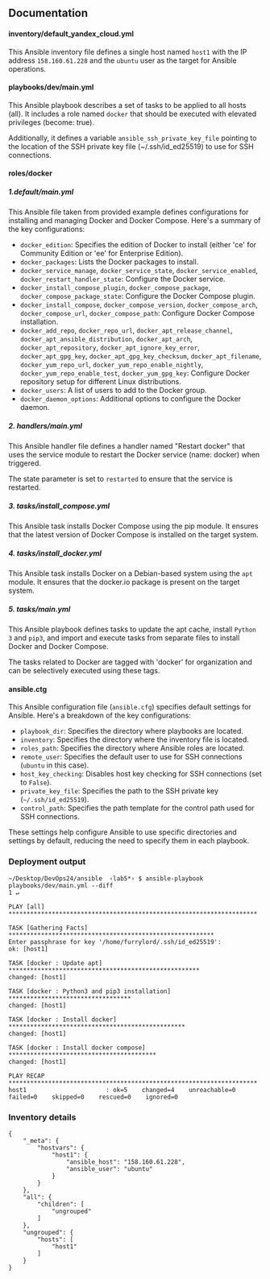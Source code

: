 ## Documentation

#### inventory/default_yandex_cloud.yml

This Ansible inventory file defines a single host named ```host1``` with the IP address ```158.160.61.228``` and the ```ubuntu``` user as the target for Ansible operations.

#### playbooks/dev/main.yml

This Ansible playbook describes a set of tasks to be applied to all hosts (all). It includes a role named ```docker``` that should be executed with elevated privileges (become: true). 

Additionally, it defines a variable ```ansible_ssh_private_key_file``` pointing to the location of the SSH private key file (~/.ssh/id_ed25519) to use for SSH connections.

#### roles/docker

##### 1.default/main.yml

This Ansible file taken from provided example defines configurations for installing and managing Docker and Docker Compose. Here's a summary of the key configurations:

- `docker_edition`: Specifies the edition of Docker to install (either 'ce' for Community Edition or 'ee' for Enterprise Edition).
- `docker_packages`: Lists the Docker packages to install.
- `docker_service_manage`, `docker_service_state`, `docker_service_enabled`, `docker_restart_handler_state`: Configure the Docker service.
- `docker_install_compose_plugin`, `docker_compose_package`, `docker_compose_package_state`: Configure the Docker Compose plugin.
- `docker_install_compose`, `docker_compose_version`, `docker_compose_arch`, `docker_compose_url`, `docker_compose_path`: Configure Docker Compose installation.
- `docker_add_repo`, `docker_repo_url`, `docker_apt_release_channel`, `docker_apt_ansible_distribution`, `docker_apt_arch`, `docker_apt_repository`, `docker_apt_ignore_key_error`, `docker_apt_gpg_key`, `docker_apt_gpg_key_checksum`, `docker_apt_filename`, `docker_yum_repo_url`, `docker_yum_repo_enable_nightly`, `docker_yum_repo_enable_test`, `docker_yum_gpg_key`: Configure Docker repository setup for different Linux distributions.
- `docker_users`: A list of users to add to the Docker group.
- `docker_daemon_options`: Additional options to configure the Docker daemon.

##### 2. handlers/main.yml

This Ansible handler file defines a handler named "Restart docker" that uses the service module to restart the Docker service (name: docker) when triggered. 

The state parameter is set to ```restarted``` to ensure that the service is restarted.

##### 3. tasks/install_compose.yml

This Ansible task installs Docker Compose using the pip module. It ensures that the latest version of Docker Compose is installed on the target system.

##### 4. tasks/install_docker.yml

This Ansible task installs Docker on a Debian-based system using the ```apt``` module. It ensures that the docker.io package is present on the target system.

##### 5. tasks/main.yml

This Ansible playbook defines tasks to update the apt cache, install ```Python 3``` and ```pip3```, and import and execute tasks from separate files to install Docker and Docker Compose. 

The tasks related to Docker are tagged with 'docker' for organization and can be selectively executed using these tags.

#### ansible.ctg

This Ansible configuration file (`ansible.cfg`) specifies default settings for Ansible. Here's a breakdown of the key configurations:

- `playbook_dir`: Specifies the directory where playbooks are located.
- `inventory`: Specifies the directory where the inventory file is located.
- `roles_path`: Specifies the directory where Ansible roles are located.
- `remote_user`: Specifies the default user to use for SSH connections (`ubuntu` in this case).
- `host_key_checking`: Disables host key checking for SSH connections (set to `False`).
- `private_key_file`: Specifies the path to the SSH private key (`~/.ssh/id_ed25519`).
- `control_path`: Specifies the path template for the control path used for SSH connections.

These settings help configure Ansible to use specific directories and settings by default, reducing the need to specify them in each playbook.

### Deployment output
```
~/Desktop/DevOps24/ansible  ‹lab5*› $ ansible-playbook playbooks/dev/main.yml --diff                                                                                                   1 ↵

PLAY [all] *********************************************************************

TASK [Gathering Facts] *********************************************************
Enter passphrase for key '/home/furrylord/.ssh/id_ed25519': 
ok: [host1]

TASK [docker : Update apt] *****************************************************
changed: [host1]

TASK [docker : Python3 and pip3 installation] **********************************
changed: [host1]

TASK [docker : Install docker] *************************************************
changed: [host1]

TASK [docker : Install docker compose] *****************************************
changed: [host1]

PLAY RECAP *********************************************************************
host1                      : ok=5    changed=4    unreachable=0    failed=0    skipped=0    rescued=0    ignored=0 
```

### Inventory details

```
{
    "_meta": {
        "hostvars": {
            "host1": {
                "ansible_host": "158.160.61.228",
                "ansible_user": "ubuntu"
            }
        }
    },
    "all": {
        "children": [
            "ungrouped"
        ]
    },
    "ungrouped": {
        "hosts": [
            "host1"
        ]
    }
}
```